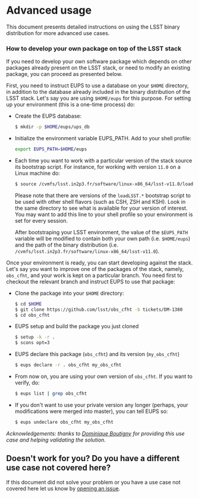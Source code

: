 # Advanced usage
This document presents detailed instructions on using the LSST binary distribution for more advanced use cases.

### How to develop your own package on top of the LSST stack
If you need to develop your own software package which depends on other packages already present on the LSST stack, or need to modify an existing package, you can proceed as presented below.

First, you need to instruct EUPS to use a database on your `$HOME` directory, in addition to the database already included in the binary distribution of the LSST stack. Let's say you are using `$HOME/eups` for this purpose. For setting up your environment (this is a one-time process) do:

* Create the EUPS database:

	```bash
	$ mkdir -p $HOME/eups/ups_db
	```
	
* Initialize the environment variable EUPS_PATH. Add to your shell profile:

	```bash
	export EUPS_PATH=$HOME/eups
	```
	
* Each time you want to work with a particular version of the stack source its bootstrap script. For instance, for working with version `11.0` on a Linux machine do:

	```bash
	$ source /cvmfs/lsst.in2p3.fr/software/linux-x86_64/lsst-v11.0/loadLSST.bash
	```
	
  Please note that there are versions of the `loadLSST.*` bootstrap script to be used with other shell flavors (such as CSH, ZSH and KSH). Look in the same directory to see what is available for your version of interest. You may want to add this line to your shell profile so your environment is set for every session.
  
  After bootstraping your LSST environment, the value of the `$EUPS_PATH` variable will be modified to contain both your own path (i.e.  `$HOME/eups`) and the path of the binary distribution (i.e. `/cvmfs/lsst.in2p3.fr/software/linux-x86_64/lsst-v11.0`).
  
Once your environment is ready, you can start developing against the stack. Let's say you want to improve one of the packages of the stack, namely, `obs_cfht`, and your work is kept on a particular branch. You need first to checkout the relevant branch and instruct EUPS to use that package:

* Clone the package into your `$HOME` directory:

	```bash
	$ cd $HOME
	$ git clone https://github.com/lsst/obs_cfht -b tickets/DM-1380
	$ cd obs_cfht
	```
	
*  EUPS setup and build the package you just cloned

	```bash
	$ setup -k -r .
	$ scons opt=3
	```
	
*  EUPS declare this package (`obs_cfht`) and its version (`my_obs_cfht`)

	```bash
	$ eups declare -r . obs_cfht my_obs_cfht
	```
	
*	From now on, you are using your own version of `obs_cfht`. If you want to verify, do:

	```bash
	$ eups list | grep obs_cfht
	```
	
*	If you don't want to use your private version any longer (perhaps, your modifications were merged into master), you can tell EUPS so:

	```bash
	$ eups undeclare obs_cfht my_obs_cfht
	```
	
*Acknowledgements: thanks to [Dominique Boutigny](https://github.com/boutigny) for providing this use case and helping validating the solution.*


## Doesn't work for you? Do you have a different use case not covered here?

If this document did not solve your problem or you have a use case not covered here let us know by [opening an issue](https://github.com/airnandez/lsst-cvmfs/issues).
